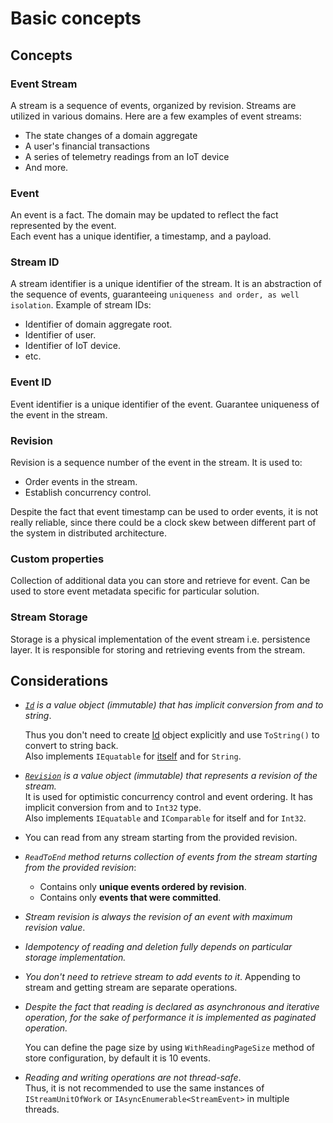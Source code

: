 # Basic concepts

## Concepts

### Event Stream

A stream is a sequence of events, organized by revision.
Streams are utilized in various domains. Here are a few examples of event streams:

* The state changes of a domain aggregate
* A user's financial transactions
* A series of telemetry readings from an IoT device
* And more.

### Event

An event is a fact. The domain may be updated to reflect the fact represented by the event.  
Each event has a unique identifier, a timestamp, and a payload.

### Stream ID

A stream identifier is a unique identifier of the stream.
It is an abstraction of the sequence of events, guaranteeing `uniqueness and order, as well isolation`.
Example of stream IDs:

* Identifier of domain aggregate root.
* Identifier of user.
* Identifier of IoT device.
* etc.

### Event ID

Event identifier is a unique identifier of the event. Guarantee uniqueness of the event in the stream.

### Revision

Revision is a sequence number of the event in the stream. It is used to:

* Order events in the stream.
* Establish concurrency control.

Despite the fact that event timestamp can be used to order events, it is not really reliable, since there could be a clock skew between different part of the system in distributed architecture.

### Custom properties

Collection of additional data you can store and retrieve for event. Can be used to store event metadata specific for particular solution.

### Stream Storage

Storage is a physical implementation of the event stream i.e. persistence layer. It is responsible for storing and retrieving events from the stream.

## Considerations

* _[`Id`][Id]  is a value object (immutable) that has implicit conversion from and to string_.  

  Thus you don't need to create [Id] object explicitly and use `ToString()` to convert to string back.  
  Also implements `IEquatable`  for [itself][Id] and for `String`.
* _[`Revision`][Revision] is a value object (immutable) that represents a revision of the stream._  
  It is used for optimistic concurrency control and event ordering.
  It has implicit conversion from and to `Int32` type.  
  Also implements `IEquatable` and `IComparable` for itself and for `Int32`.

* You can read from any stream starting from the provided revision.

* _`ReadToEnd` method  returns collection of events from the stream starting from the provided revision_:
  * Contains only **unique events ordered by revision**.
  * Contains only **events that were committed**.
  
* _Stream revision is always the revision of an event with maximum revision value_.

* _Idempotency of reading and deletion fully depends on particular storage implementation._

* _You don't need to retrieve stream  to add events to it_.
  Appending to stream and getting stream  are separate operations.

* _Despite the fact that reading is declared as asynchronous and iterative operation, for the sake of performance it is implemented as paginated operation._

  You can define the page size by using `WithReadingPageSize` method of store configuration, by default it is 10 events.

* _Reading and writing operations are not thread-safe_.  
 Thus, it is not recommended to use the same instances of `IStreamUnitOfWork` or `IAsyncEnumerable<StreamEvent>` in multiple threads.

[Id]: ../src/StreamStore.Contracts/Id.cs
[Revision]: ../src/StreamStore.Contracts/Revision.cs
